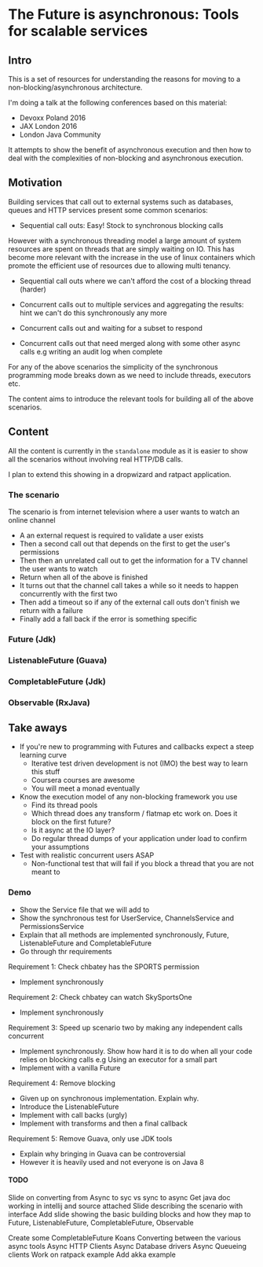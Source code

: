 # The Future is asynchronous: Tools for scalable services 

## Intro

This is a set of resources for understanding the reasons for moving to a
non-blocking/asynchronous architecture.
 
I'm doing a talk at the following conferences based on this material:
* Devoxx Poland 2016
* JAX London 2016
* London Java Community

It attempts to show the benefit of asynchronous execution and then how 
to deal with the complexities of non-blocking and asynchronous execution.

## Motivation

Building services that call out to external systems such as databases, 
queues and HTTP services present some common scenarios:

* Sequential call outs: Easy! Stock to synchronous blocking calls

However with a synchronous threading model a large amount of system resources
are spent on threads that are simply waiting on IO. This has become more relevant
with the increase in the use of linux containers which promote the efficient
use of resources due to allowing multi tenancy.

* Sequential call outs where we can't afford the cost of a blocking thread (harder)

* Concurrent calls out to multiple services and aggregating the results: hint we can't do this synchronously any more

* Concurrent calls out and waiting for a subset to respond

* Concurrent calls out that need merged along with some other async calls e.g writing an audit log when complete

For any of the above scenarios the simplicity of the synchronous programming mode
breaks down as we need to include threads, executors etc.

The content aims to introduce the relevant tools for building all of the above 
scenarios. 


## Content

All the content is currently in the `standalone` module as it is easier
to show all the scenarios without involving real HTTP/DB calls.

I plan to extend this showing in a dropwizard and ratpact application.

### The scenario

The scenario is from internet television where a user wants to watch an online channel


* A an external request is required to validate a user exists
* Then a second call out that depends on the first to get the user's permissions
* Then then an unrelated call out to get the information for a TV channel the user wants to watch
* Return when all of the above is finished
* It turns out that the channel call takes a while so it needs to happen concurrently with the first two
* Then add a timeout so if any of the external call outs don't finish we return with a failure
* Finally add a fall back if the error is something specific



### Future (Jdk)

### ListenableFuture (Guava)

### CompletableFuture (Jdk)

### Observable (RxJava)

## Take aways

* If you're new to programming with Futures and callbacks expect a steep learning curve
  * Iterative test driven development is not (IMO) the best way to learn this stuff
  * Coursera courses are awesome
  * You will meet a monad eventually
* Know the execution model of any non-blocking framework you use
  * Find its thread pools
  * Which thread does any transform / flatmap etc work on. Does it block on the first future?
  * Is it async at the IO layer?
  * Do regular thread dumps of your application under load to confirm your assumptions
* Test with realistic concurrent users ASAP
  * Non-functional test that will fail if you block a thread that you are not meant to

### Demo

* Show the Service file that we will add to
* Show the synchronous test for UserService, ChannelsService and PermissionsService
* Explain that all methods are implemented synchronously, Future, ListenableFuture and CompletableFuture
* Go through thr requirements

Requirement 1: Check chbatey has the SPORTS permission
* Implement synchronously

Requirement 2:  Check chbatey can watch SkySportsOne
* Implement synchronously

Requirement 3: Speed up scenario two by making any independent calls concurrent
* Implement synchronously. Show how hard it is to do when all your
  code relies on blocking calls e.g Using an executor for a small part
* Implement with a vanilla Future  

Requirement 4: Remove blocking
* Given up on synchronous implementation. Explain why.
* Introduce the ListenableFuture
* Implement with call backs (urgly)
* Implement with transforms and then a final callback

Requirement 5: Remove Guava, only use JDK tools
* Explain why bringing in Guava can be controversial
* However it is heavily used and not everyone is on Java 8

#### TODO

Slide on converting from Async to syc vs sync to async
Get java doc working in intellij and source attached
Slide describing the scenario with interface
Add slide showing the basic building blocks and how they map to Future, ListenableFuture, CompletableFuture, Observable



Create some CompletableFuture Koans
Converting between the various async tools
Async HTTP Clients
Async Database drivers
Async Queueing clients
Work on ratpack example
Add akka example


